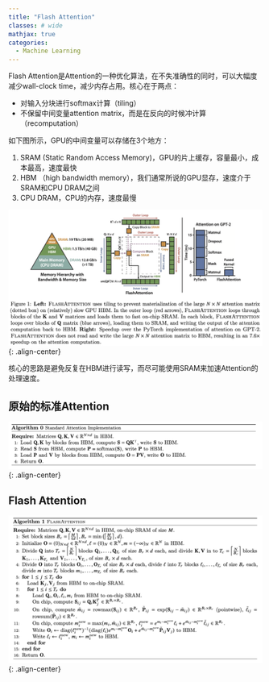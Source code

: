 ```yaml
---
title: "Flash Attention"
classes: # wide
mathjax: true
categories:
  - Machine Learning
---
```


Flash Attention是Attention的一种优化算法，在不失准确性的同时，可以大幅度减少wall-clock time，减少内存占用。核心在于两点：

- 对输入分块进行softmax计算（tiling）
- 不保留中间变量attention matrix，而是在反向的时候冲计算（recomputation）

如下图所示，GPU的中间变量可以存储在3个地方：

1. SRAM (Static Random Access Memory)，GPU的片上缓存，容量最小，成本最高，速度最快
2. HBM （high bandwidth memory），我们通常所说的GPU显存，速度介于SRAM和CPU DRAM之间
3. CPU DRAM，CPU的内存，速度最慢

![FA-fig1](/assets/images/FA-fig1.png){: .align-center}

核心的思路是避免反复在HBM进行读写，而尽可能使用SRAM来加速Attention的处理速度。

## 原始的标准Attention

![FA-algo0](/assets/images/FA-algo0.png){: .align-center}

## Flash Attention
![FA-algo1](/assets/images/FA-algo1.png){: .align-center}
